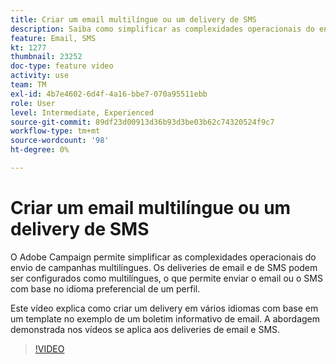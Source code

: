 ```yaml
---
title: Criar um email multilíngue ou um delivery de SMS
description: Saiba como simplificar as complexidades operacionais do envio de campanhas multilíngues.
feature: Email, SMS
kt: 1277
thumbnail: 23252
doc-type: feature video
activity: use
team: TM
exl-id: 4b7e4602-6d4f-4a16-bbe7-070a95511ebb
role: User
level: Intermediate, Experienced
source-git-commit: 89df23d00913d36b93d3be03b62c74320524f9c7
workflow-type: tm+mt
source-wordcount: '98'
ht-degree: 0%

---
```


# Criar um email multilíngue ou um delivery de SMS

O Adobe Campaign permite simplificar as complexidades operacionais do envio de campanhas multilíngues. Os deliveries de email e de SMS podem ser configurados como multilíngues, o que permite enviar o email ou o SMS com base no idioma preferencial de um perfil.

Este vídeo explica como criar um delivery em vários idiomas com base em um template no exemplo de um boletim informativo de email. A abordagem demonstrada nos vídeos se aplica aos deliveries de email e SMS.

>[!VIDEO](https://video.tv.adobe.com/v/23252?quality=12&learn=on)
